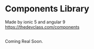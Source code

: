 # Components Library
Made by ionic 5 and angular 9 <br>
https://thedevclass.com/components <br>

<br>
Coming Real Soon.
